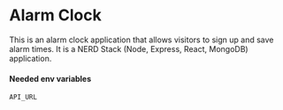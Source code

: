 # Alarm Clock

This is an alarm clock application that allows visitors to sign up and save alarm times. It is a NERD Stack (Node, Express, React, MongoDB) application.

#### Needed env variables
`API_URL`
